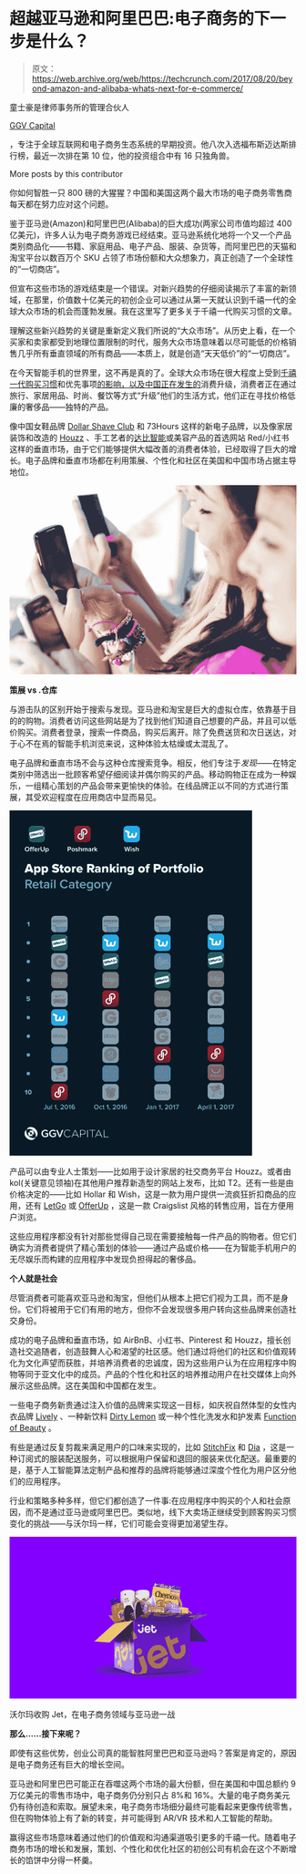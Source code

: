 # 超越亚马逊和阿里巴巴:电子商务的下一步是什么？

> 原文：<https://web.archive.org/web/https://techcrunch.com/2017/08/20/beyond-amazon-and-alibaba-whats-next-for-e-commerce/>

童士豪是律师事务所的管理合伙人

[GGV Capital](https://web.archive.org/web/20221221193515/http://www.ggvc.com/)

，专注于全球互联网和电子商务生态系统的早期投资。他八次入选福布斯迈达斯排行榜，最近一次排在第 10 位，他的投资组合中有 16 只独角兽。

More posts by this contributor

你如何智胜一只 800 磅的大猩猩？中国和美国这两个最大市场的电子商务零售商每天都在努力应对这个问题。

鉴于亚马逊(Amazon)和阿里巴巴(Alibaba)的巨大成功(两家公司市值均超过 400 亿美元)，许多人认为电子商务游戏已经结束。亚马逊系统化地将一个又一个产品类别商品化——书籍、家庭用品、电子产品、服装、杂货等，而阿里巴巴的天猫和淘宝平台以数百万个 SKU 占领了市场份额和大众想象力，真正创造了一个全球性的“一切商店”。

但宣布这些市场的游戏结束是一个错误。对新兴趋势的仔细阅读揭示了丰富的新领域，在那里，价值数十亿美元的初创企业可以通过从第一天就认识到千禧一代的全球大众市场的机会而蓬勃发展。我在这里写了更多关于千禧一代购买习惯的文章。

理解这些新兴趋势的关键是重新定义我们所说的“大众市场”。从历史上看，在一个买家和卖家都受到地理位置限制的时代，服务大众市场意味着以尽可能低的价格销售几乎所有垂直领域的所有商品——本质上，就是创造“天天低价”的“一切商店”。

在今天智能手机的世界里，这不再是真的了。全球大众市场在很大程度上受到[千禧一代购买习惯](https://web.archive.org/web/20221221193515/https://www.slideshare.net/GGVCapital/the-mobile-generation-chinas-millennials)和优先事项[的影响，以及中国正在发生的](https://web.archive.org/web/20221221193515/https://medium.com/@jeffgrichards/the-great-consumer-upgrade-934706cf0eac)消费升级，消费者正在通过旅行、家居用品、时尚、餐饮等方式“升级”他们的生活方式，他们正在寻找价格低廉的奢侈品——独特的产品。

像中国女鞋品牌 [Dollar Shave Club](https://web.archive.org/web/20221221193515/http://www.dollarshaveclub.com/) 和 73Hours 这样的新电子品牌，以及像家居装饰和改造的 [Houzz](https://web.archive.org/web/20221221193515/http://www.houzz.com/) 、手工艺者的[达比智能](https://web.archive.org/web/20221221193515/http://www.darbysmart.com/)或美容产品的首选网站 Red/小红书这样的垂直市场，由于它们能够提供大幅改善的消费者体验，已经取得了巨大的增长。电子品牌和垂直市场都在利用策展、个性化和社区在美国和中国市场占据主导地位。

![](img/aced880eab96dc99ba7ced2cd91ee8eb.png)

**策展 vs .仓库**

与游击队的区别开始于搜索与发现。亚马逊和淘宝是巨大的虚拟仓库，依靠基于目的的购物。消费者访问这些网站是为了找到他们知道自己想要的产品，并且可以低价购买。消费者登录，搜索一件商品，购买后离开。除了免费送货和次日送达，对于心不在焉的智能手机浏览来说，这种体验太枯燥或太混乱了。

电子品牌和垂直市场不会与这种仓库搜索竞争。相反，他们专注于*发现*——在特定类别中筛选出一批顾客希望仔细阅读并偶尔购买的产品。移动购物正在成为一种娱乐，一组精心策划的产品会带来更愉快的体验。在线品牌正以不同的方式进行策展，其受欢迎程度在应用商店中显而易见。

![](img/fa5bd1fac5822845cf12da1428175f04.png)

产品可以由专业人士策划——比如用于设计家居的社交商务平台 Houzz。或者由 kol(关键意见领袖)在其他用户推荐新造型的网站上发布，比如 T2。还有一些是由价格决定的——比如 Hollar 和 Wish，这是一款为用户提供一流疯狂折扣商品的应用，还有 [LetGo](https://web.archive.org/web/20221221193515/https://us.letgo.com/en) 或 [OfferUp](https://web.archive.org/web/20221221193515/http://www.offerup.com/) ，这是一款 Craigslist 风格的转售应用，旨在方便用户浏览。

这些应用程序都没有针对那些觉得自己现在需要接触每一件产品的购物者。但它们确实为消费者提供了精心策划的体验——通过产品或价格——在为智能手机用户的无尽娱乐而构建的应用程序中发现负担得起的奢侈品。

**个人就是社会**

尽管消费者可能喜欢亚马逊和淘宝，但他们从根本上把它们视为工具，而不是身份。它们将被用于它们有用的地方，但你不会发现很多用户转向这些品牌来创造社交身份。

成功的电子品牌和垂直市场，如 AirBnB、小红书、Pinterest 和 Houzz，擅长创造社交追随者，创造鼓舞人心和渴望的社区感。他们通过将他们的社区和价值观转化为文化声望而获胜，并培养消费者的忠诚度，因为这些用户认为在应用程序中购物等同于亚文化中的成员。产品的个性化和社区的培养推动用户在社交媒体上向外展示这些品牌。这在美国和中国都在发生。

一些电子商务新贵通过注入价值的品牌来实现这一目标，如庆祝自然体型的女性内衣品牌 [Lively](https://web.archive.org/web/20221221193515/http://www.wearlively.com/) 、一种新饮料 [Dirty Lemon](https://web.archive.org/web/20221221193515/http://www.dirtylemon.com/) 或一种个性化洗发水和护发素 [Function of Beauty](https://web.archive.org/web/20221221193515/http://www.fuctionofbeauty.com/) 。

有些是通过反复剪裁来满足用户的口味来实现的，比如 [StitchFix](https://web.archive.org/web/20221221193515/http://www.stitchfix.com/) 和 [Dia](https://web.archive.org/web/20221221193515/http://www.dia.com/) ，这是一种订阅式的服装配送服务，可以根据用户保留和退回的服装来优化配送。最重要的是，基于人工智能算法定制产品和推荐的品牌将能够通过深度个性化为用户区分他们的应用程序。

行业和策略多种多样，但它们都创造了一件事:在应用程序中购买的个人和社会原因，而不是通过亚马逊或阿里巴巴。类似地，线下大卖场正继续受到顾客购买习惯变化的挑战——与沃尔玛一样，它们可能会变得更加渴望生存。

![](img/798043142e6d05341f703b99d3be76be.png)

沃尔玛收购 Jet，在电子商务领域与亚马逊一战

**那么……接下来呢？**

即使有这些优势，创业公司真的能智胜阿里巴巴和亚马逊吗？答案是肯定的，原因是电子商务还有巨大的增长空间。

亚马逊和阿里巴巴可能正在吞噬这两个市场的最大份额，但在美国和中国总额约 9 万亿美元的零售市场中，电子商务仍分别只占 8%和 16%。大量的电子商务美元仍有待创造和索取。展望未来，电子商务市场细分最终可能看起来更像传统零售，但在购物体验上有了新的转变，并可能得到 AR/VR 技术和人工智能的帮助。

赢得这些市场意味着通过他们的价值观和沟通渠道吸引更多的千禧一代。随着电子商务市场的增长和发展，策划、个性化和优化社区的初创公司有机会在这个不断增长的馅饼中分得一杯羹。